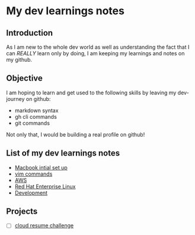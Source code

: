 # My dev learnings notes

## Introduction

As I am new to the whole dev world as well as understanding the fact that I can *REALLY* learn only by doing, I am keeping my learnings and notes on my github.

## Objective

I am hoping to learn and get used to the following skills by leaving my dev-journey on github:
- markdown syntax
- gh cli commands
- git commands

Not only that, I would be building a real profile on github!

## List of my dev learnings  notes

- [Macbook intial set up](https://github.com/geepum/macbook-setup)
- [vim commands](https://github.com/geepum/vim-commands)
- [AWS]()
- [Red Hat Enterprise Linux](https://github.com/geepum/redhat-linux)
- [Development]()

## Projects

- [ ] [cloud resume challenge](https://github.com/geepum/cloud-resume-challenge)



<!---
geepum/geepum is a ✨ special ✨ repository because its `README.md` (this file) appears on your GitHub profile.
You can click the Preview link to take a look at your changes.
--->
